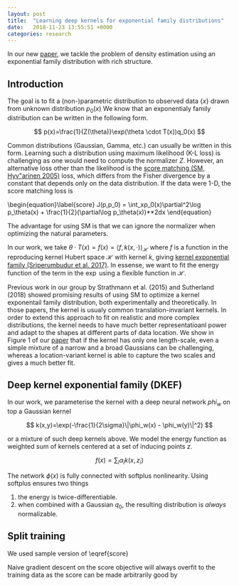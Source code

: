 ```yaml
---
layout: post
title:  "Learning deep kernels for exponential family distributions"
date:   2018-11-23 13:55:51 +0000
categories: research
---
```


In our new [paper](DKEF), we tackle the problem of density estimation using an exponential family distribution with rich structure.

## Introduction

The goal is to fit a (non-)parametric distribution to observed data $\{x\}$ drawn from unknown distribution $p_0(x)$
We know that an exponentialy family distribution can be written in the following form.

$$
p(x)=\frac{1}{Z(\theta)}\exp(\theta \cdot T(x))q_0(x)
$$

Common distributions (Gaussian, Gamma, etc.) can usually be written in this form. Learning such a distribution using 
maximum likelihood (K-L loss) is challenging as one would need to compute the normalizer $Z$. However, an alternative loss
other than the likelihood is the [score matching (SM, Hyv\"arinen 2005)](sm) loss, which differs from the Fisher divergence
by a constant that depends only on the data distribution. If the data were 1-D, the score matching loss is 

\begin{equation}\label{score}
J(p,p_0) = \int_xp_0(x)\partial^2\log p_\theta(x) + \frac{1}{2}(\partial\log p_\theta(x))**2dx
\end{equation}

The advantage for using SM is that we can ignore the normalizer when optimizing the natural parameters.

In our work, we take $\theta \cdot T(x) = f(x) = \langle f, k(x,\cdot) \rangle_{\mathcal{H}}$ 
where $f$ is a function in the reproducing kernel Hubert space $\mathcal{H}$ with kernel $k$, 
giving [kernel exponential family (Sriperumbudur et al. 2017)](kef). In essense, we want to fit the energy
function of the term in the $\exp$ using a flexible function in $\mathcal{H}$. 

Previous work in our group by Strathmann et al. (2015)
and Sutherland (2018) showed promising results of using SM to optimize a kernel exponentail family distribution, 
both experimentally and theoretically. In those papers, the kernel is usualy common translation-invariant kernels.
In order to extend this approach to fit on realistic and more complex
distributions, the kernel needs to have much better representatioanl power and adapt to 
the shapes at different parts of data location. We show in Figure 1 of our [paper](DKEF) that 
if the kernel has only one length-scale, even a simple mixture of a narrow and a broad Gaussians can be challenging, 
whereas a location-variant kernel is able to capture the two scales and gives a much better fit.

## Deep kernel exponential family (DKEF)

In our work, we parameterise the kernel with a deep neural network $phi_w$ on top a Gaussian kernel

$$
k(x,y)=\exp(-\frac{1}{2\sigma}\|\phi_w(x) - \phi_w(y)\|^2)
$$

or a mixture of such deep kernels above. We model the energy function as weighted sum of kernels centered at a set of inducing 
points $z$. 

$$f(x)=\sum_i\alpha_i k(x,z_i)$$

The network $\phi(x)$ is fully connected with softplus nonlinearity. Using softplus ensures two things 
1. the energy is twice-differentiable.
2. when combined with a Gaussian $q_0$, the resulting distribution is *always* normalizable.

## Split training

We used sample version of \eqref{score}

Naive gradient descent on the score objective will always overfit to the training data as the score 
can be made arbitrarily good by 


[DKEF]: https://arxiv.org/abs/1811.08357https://arxiv.org/abs/1811.08357
[kef]:  http://jmlr.org/papers/v18/16-011.html
[sm]: https://www.cs.helsinki.fi/u/ahyvarin/papers/JMLR05.pdf
